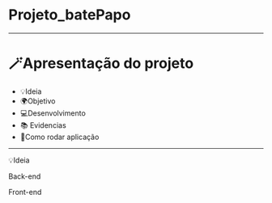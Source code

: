 # Projeto_batePapo

---------------------

# 🪄Apresentação do projeto 

- 💡Ideia 
- 🌍Objetivo 
- 💻Desenvolvimento 
- 📚 Evidencias 
- 🔧Como rodar aplicação 

--------------

💡Ideia


Back-end

Front-end

